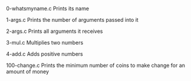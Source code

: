 0-whatsmyname.c	Prints its name

1-args.c	Prints the number of arguments passed into it

2-args.c	Prints all arguments it receives

3-mul.c	Multiplies two numbers

4-add.c	Adds positive numbers

100-change.c	Prints the minimum number of coins to make change for an amount of money
